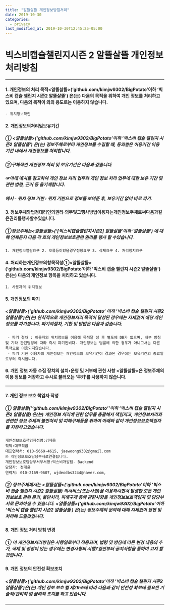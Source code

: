 ```yaml
---
title: "알뜰살뜰 개인정보방침처리"
date: 2019-10-30
categories:
  - privacy
last_modified_at: 2019-10-30T12:45:25-05:00
---
```


# 빅스비캡슐챌린지시즌 2 알뜰살뜰 개인정보 처리방침

* * *
#### 1. 개인정보의 처리 목적<알뜰살뜰>(‘github.com/kimjw9302/BigPotato’이하 ‘빅스비 캡슐 챌린지 시즌2 알뜰살뜰') 은(는) 다음의 목적을 위하여 개인 정보를 처리하고 있으며, 다음의 목적이 외의 용도로는 이용하지 않습니다.
	- 위치정보확인
#### 2. 개인정보의처리및보유기간
##### ① <알뜰살뜰>(‘github.com/kimjw9302/BigPotato’이하 ‘빅스비 캡슐 챌린지 시즌2 알뜰살뜰') 은(는) 정보주체로부터 개인정보를 수집할 때, 동의받은 이용기간 이용 기간 내에서 개인정보를 처리합니다.
##### ②구체적인 개인정보 처리 및 보유기간은 다음과 같습니다.
##### ☞아래 예시를 참고하여 개인 정보 처리 업무와 개인 정보 처리 업무에 대한 보유 기간 및 관련 법령, 근거 등 을기재합니다.
##### 예시 - 위치 정보 기반 : 위치 기반으로 정보를 보여준 후, 보유기간 없이 바로 파기.

#### 3. 정보주체와법정대리인의권리·의무및그행사방법이용자는개인정보주체로써다음과같은권리를행사할수있습니다.
##### ①정보주체는<알뜰살뜰>(‘[빅스비캡슐챌린지시즌2] 알뜰살뜰’이하 ‘알뜰살뜰') 에 대해 언제든지 다음 각 호의 개인정보보호관련 권리를 행사 할 수있습니다.
	1. 개인정보열람요구 2. 오류등이있을경우정정요구 3. 삭제요구 4. 처리정지요구

#### 4. 처리하는개인정보의항목작성①<알뜰살뜰>(‘github.com/kimjw9302/BigPotato’이하 '빅스비 캡슐 챌린지 시즌2 알뜰살뜰')은(는) 다음의 개인정보 항목을 처리하고 있습니다.
	1. 사용자의 위치정보

#### 5. 개인정보의 파기 
##### <알뜰살뜰>(‘github.com/kimjw9302/BigPotato’ 이하 '빅스비 캡슐 챌린지 시즌2 알뜰살뜰')은(는) 원칙적으로 개인정보처리 목적이 달성된 경우에는 지체없이 해당 개인정보를 파기합니다. 파기의절차, 기한 및 방법은 다음과 같습니다.
	 - 파기 절차 : 이용자의 위치정보를 이용해 목적달 성 후 별도에 DB가 없으며, 내부 방침 및 기타 관련법령에 따라 즉시 파기된비다. 개인정보는 법률에 의한 경우가 아니고서는 다른 목적으로 이용되지않습니다.
     - 파기 기한 이용자의 개인정보는 개인정보의 보유기간이 경과된 경우에는 보유기간의 종료일로부터 즉시입니다.

#### 6. 개인 정보 자동 수집 장치의 설치•운영 및 거부에 관한 사항 <알뜰살뜰>은 정보주체의 이용 정보를 저장하고 수시로 불러오는 ‘쿠키’를 사용하지 않습니다.
- - -
#### 7. 개인 정보 보호 책임자 작성
##### ① 알뜰살뜰(‘‘github.com/kimjw9302/BigPotato’’이하 ‘빅스비 캡슐 챌린지 시즌2 알뜰살뜰) 은(는) 개인정보 처리에 관한 업무를 총괄해서 책임지고, 개인정보처리와 관련한 정보 주체의 불만처리 및 피해구제등을 위하여 아래와 같이 개인정보보호책임자를 지정하고있습니다.
	개인정보보호책임자성명:김재웅
    직책:대표직급
    대표연락처: 010-5669-4615, jaewoong9302@gmail.com
    ※ 개인정보보호담당부서로연결됩니다.
    개인정보보호담당부서부서명:빅스비개발팀- Backend
    담당자: 정대윤
    연락처: 010-2169-9607, wjdeodbs3244@naver.com,
##### ② 정보주체께서는 <알뜰살뜰>(‘github.com/kimjw9302/BigPotato’이하 ‘빅스비 캡슐 챌린지 시즌2 알뜰살뜰) 의서비스(또는사업)을 이용하시면서 발생한 모든 개인정보보호 관련 문의, 불만처리, 피해구제 등에 관한사항을 개인정보보호책임자 및 담당부서로 문의하실 수 있습니다. <알뜰살뜰>(‘github.com/kimjw9302/BigPotato’이하 ‘빅스비 캡슐 챌린지 시즌2 알뜰살뜰 ) 은(는) 정보주체의 문의에 대해 지체없이 답변 및 처리해 드릴것입니다.
#### 8. 개인 정보 처리 방침 변경
##### ① 이 개인정보처리방침은 시행일로부터 적용되며, 법령 및 방침에 따른 변경 내용의 추가, 삭제 및 정정이 있는 경우에는 변경사항의 시행7일전부터 공지사항을 통하여 고지 할 것입니다.
#### 9. 개인 정보의 안전성 확보조치
##### <알뜰살뜰>(‘github.com/kimjw9302/BigPotato’이하 '빅스비 캡슐 챌린지 시즌2 알뜰살뜰')은(는) 개인 정보 보호 법 제29조에 따라 다음과 같이 안전성 확보에 필요한 기술적/관리적 및 물리적 조치를 하고 있습니다.
* * *
